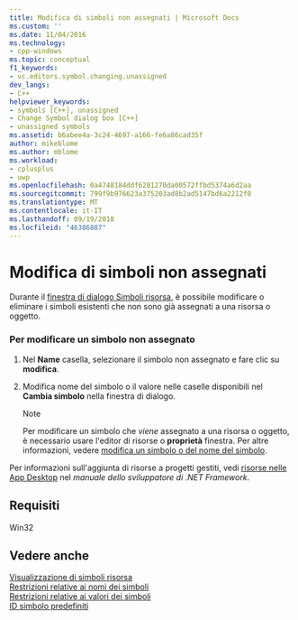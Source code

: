 ```yaml
---
title: Modifica di simboli non assegnati | Microsoft Docs
ms.custom: ''
ms.date: 11/04/2016
ms.technology:
- cpp-windows
ms.topic: conceptual
f1_keywords:
- vc.editors.symbol.changing.unassigned
dev_langs:
- C++
helpviewer_keywords:
- symbols [C++], unassigned
- Change Symbol dialog box [C++]
- unassigned symbols
ms.assetid: b6abee4a-3c24-4697-a166-fe6a86cad35f
author: mikeblome
ms.author: mblome
ms.workload:
- cplusplus
- uwp
ms.openlocfilehash: 0a4748184ddf6281270da00572ffbd5374a6d2aa
ms.sourcegitcommit: 799f9b976623a375203ad8b2ad5147bd6a2212f0
ms.translationtype: MT
ms.contentlocale: it-IT
ms.lasthandoff: 09/19/2018
ms.locfileid: "46386887"
---
```

# <a name="changing-unassigned-symbols"></a>Modifica di simboli non assegnati

Durante il [finestra di dialogo Simboli risorsa](../windows/resource-symbols-dialog-box.md), è possibile modificare o eliminare i simboli esistenti che non sono già assegnati a una risorsa o oggetto.

### <a name="to-change-an-unassigned-symbol"></a>Per modificare un simbolo non assegnato

1. Nel **Name** casella, selezionare il simbolo non assegnato e fare clic su **modifica**.

2. Modifica nome del simbolo o il valore nelle caselle disponibili nel **Cambia simbolo** nella finestra di dialogo.

   > [!NOTE]
   > Per modificare un simbolo che *viene* assegnato a una risorsa o oggetto, è necessario usare l'editor di risorse o **proprietà** finestra. Per altre informazioni, vedere [modifica un simbolo o del nome del simbolo](../windows/changing-a-symbol-or-symbol-name-id.md).

Per informazioni sull'aggiunta di risorse a progetti gestiti, vedi [risorse nelle App Desktop](/dotnet/framework/resources/index) nel *manuale dello sviluppatore di .NET Framework*.

## <a name="requirements"></a>Requisiti

Win32

## <a name="see-also"></a>Vedere anche

[Visualizzazione di simboli risorsa](../windows/viewing-resource-symbols.md)<br/>
[Restrizioni relative ai nomi dei simboli](../windows/symbol-name-restrictions.md)<br/>
[Restrizioni relative ai valori dei simboli](../windows/symbol-value-restrictions.md)<br/>
[ID simbolo predefiniti](../windows/predefined-symbol-ids.md)